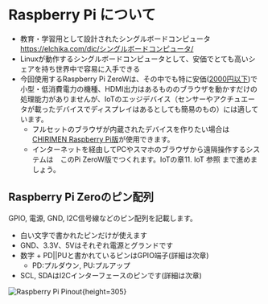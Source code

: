 # Raspberry Pi について

* 教育・学習用として設計されたシングルボードコンピュータ<span class="footnote">https://elchika.com/dic/シングルボードコンピュータ/</span>
* Linuxが動作するシングルボードコンピュータとして、安価でとても高いシェアを持ち世界中で容易に入手できる
* 今回使用するRaspberry Pi ZeroWは、その中でも特に安価([2000円以下](https://www.switch-science.com/catalog/3200/))で小型・低消費電力の機種、HDMI出力はあるもののブラウザを動かすだけの処理能力がありませんが、IoTのエッジデバイス（センサーやアクチュエータが載ったデバイスでディスプレイはあるとしても簡易のもの）には適しています。
  * フルセットのブラウザが内蔵されたデバイスを作りたい場合は[CHIRIMEN Raspberry Pi版](https://tutorial.chirimen.org/raspi/)が使用できます。
  * インターネットを経由してPCやスマホのブラウザから遠隔操作するシステムは　このPi ZeroW版でつくれます。IoTの章<span class="footnote">11. IoT 参照</span> まで進めましょう。

## Raspberry Pi Zeroのピン配列

GPIO, 電源, GND, I2C信号線などのピン配列を記載します。

* 白い文字で書かれたピンだけが使えます
* GND、3.3V、5Vはそれぞれ電源とグランドです
* 数字 + PD||PUと書かれているピンはGPIO端子(詳細は次章)
  * PD:プルダウン, PU:プルアップ
* SCL, SDAはI2Cインターフェースのピンです(詳細は次章)


![Raspberry Pi Pinout](https://chirimen.org/PiZeroWebSerialConsole/wallpaperS.png){height=305}
